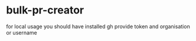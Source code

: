 # bulk-pr-creator
for local usage you should have installed gh
provide token  and organisation or username 